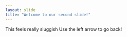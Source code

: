```yaml
---
layout: slide
title: "Welcome to our second slide!"
---
```

This feels really sluggish
Use the left arrow to go back!
